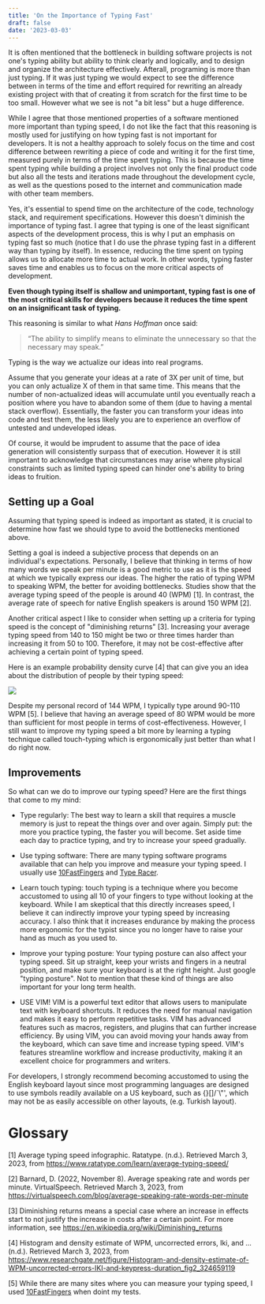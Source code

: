 ```yaml
---
title: 'On the Importance of Typing Fast'
draft: false
date: '2023-03-03'
---
```


It is often mentioned that the bottleneck in building software projects is not
one's typing ability but ability to think clearly and logically, and to design
and organize the architecture effectively. Afterall, programing is more than
just typing. If it was just typing we would expect to see the difference between
in terms of the time and effort required for rewriting an already existing
project with that of creating it from scratch for the first time to be too
small. However what we see is not "a bit less" but a huge difference.

While I agree that those mentioned properties of a software mentioned more
important than typing speed, I do not like the fact that this reasoning is
mostly used for justifying on how typing fast is not important for developers.
It is not a healthy approach to solely focus on the time and cost difference
between rewriting a piece of code and writing it for the first time, measured
purely in terms of the time spent typing. This is because the time spent typing
while building a project involves not only the final product code but also all
the tests and iterations made throughout the development cycle, as well as
the questions posed to the internet and communication made with other team
members.

Yes, it's essential to spend time on the architecture of the code, technology
stack, and requirement specifications. However this doesn't diminish the
importance of typing fast. I agree that typing is one of the least significant
aspects of the development process, this is why I put an emphasis on typing fast
so much (notice that I do use the phrase typing fast in a different way than
typing by itself). In essence, reducing the time spent on typing allows us to
allocate more time to actual work. In other words, typing faster saves time and
enables us to focus on the more critical aspects of development.

**Even though typing itself is shallow and unimportant, typing fast is one of
the most critical skills for developers because it reduces the time spent on an
insignificant task of typing.**

This reasoning is similar to what *Hans Hoffman* once said:
>“The ability to simplify means to eliminate the unnecessary so that the
>necessary may speak.”

Typing is the way we actualize our ideas into real programs.

Assume that you generate your ideas at a rate of 3X per unit of time, but you
can only actualize X of them in that same time. This means that the number of
non-actualized ideas will accumulate until you eventually reach a position where
you have to abandon some of them (due to having a mental stack overflow).
Essentially, the faster you can transform your ideas into code and test them,
the less likely you are to experience an overflow of untested and undeveloped
ideas.

Of course, it would be imprudent to assume that the pace of idea generation will
consistently surpass that of execution. However it is still important to
acknowledge that circumstances may arise where physical constraints such as
limited typing speed can hinder one's ability to bring ideas to fruition.

## Setting up a Goal

Assuming that typing speed is indeed as important as stated, it is crucial to
determine how fast we should type to avoid the bottlenecks mentioned above.

Setting a goal is indeed a subjective process that depends on an individual's
expectations. Personally, I believe that thinking in terms of how many words we
speak per minute is a good metric to use as it is the speed at which we
typically express our ideas. The higher the ratio of typing WPM to speaking
WPM, the better for avoiding bottlenecks. Studies show that the average typing
speed of the people is around 40 (WPM) [1]. In contrast, the average rate of
speech for native English speakers is around 150 WPM [2].

Another critical aspect I like to consider when setting up a criteria for typing
speed is the concept of "diminishing returns" [3]. Increasing your average
typing speed from 140 to 150 might be two or three times harder than increasing
it from 50 to 100. Therefore, it may not be cost-effective after achieving a
certain point of typing speed.

Here is an example probability density curve [4] that can give you an idea
about the distribution of people by their typing speed:

![](https://www.researchgate.net/profile/Anna-Feit-2/publication/324659119/figure/fig2/AS:617652846338048@1524271322602/Histogram-and-density-estimate-of-WPM-uncorrected-errors-IKI-and-keypress-duration.png#center)

Despite my personal record of 144 WPM, I typically type around 90-110 WPM [5].
I believe that having an average speed of 80 WPM would be more than sufficient
for most people in terms of cost-effectiveness. However, I still want to
improve my typing speed a bit more by learning a typing technique called
touch-typing which is ergonomically just better than what I do right now.

## Improvements

So what can we do to improve our typing speed? Here are the first things that
come to my mind:

- Type regularly: The best way to learn a skill that requires a muscle memory
  is just to repeat the things over and over again. Simply put: the more you
  practice typing, the faster you will become. Set aside time each day to
  practice typing, and try to increase your speed gradually.

- Use typing software: There are many typing software programs available that
  can help you improve and measure your typing speed. I usually use
  [10FastFingers](10fastfingers.com) and [Type Racer](https://play.typeracer.com/).

- Learn touch typing: touch typing is a technique where you become accustomed
  to using all 10 of your fingers to type without looking at the keyboard.
  While I am skeptical that this directly increases speed, I believe it can
  indirectly improve your typing speed by increasing accuracy. I also think
  that it increases endurance by making the process more ergonomic for the
  typist since you no longer have to raise your hand as much as you used to.

- Improve your typing posture: Your typing posture can also affect your typing
  speed. Sit up straight, keep your wrists and fingers in a neutral position,
  and make sure your keyboard is at the right height. Just google "typing
  posture". Not to mention that these kind of things are also important for
  your long term health.

- USE VIM! VIM is a powerful text editor that allows users to manipulate text
  with keyboard shortcuts. It reduces the need for manual navigation and makes
  it easy to perform repetitive tasks. VIM has advanced features such as
  macros, registers, and plugins that can further increase efficiency. By using
  VIM, you can avoid moving your hands away from the keyboard, which can save
  time and increase typing speed. VIM's features streamline workflow and
  increase productivity, making it an excellent choice for programmers and
  writers.

For developers, I strongly recommend becoming accustomed to using the English
keyboard layout since most programming languages are designed to use symbols
readily available on a US keyboard, such as {}[]/\`\\"', which may not be as
easily accessible on other layouts, (e.g. Turkish layout).

# Glossary

[1] Average typing speed infographic. Ratatype. (n.d.). Retrieved March 3,
2023, from https://www.ratatype.com/learn/average-typing-speed/

[2] Barnard, D. (2022, November 8). Average speaking rate and words per minute.
VirtualSpeech. Retrieved March 3, 2023, from
https://virtualspeech.com/blog/average-speaking-rate-words-per-minute

[3] Diminishing returns means a special case where an increase in effects start
to not justify the increase in costs after a certain point. For more
information, see https://en.wikipedia.org/wiki/Diminishing_returns

[4] Histogram and density estimate of WPM, uncorrected errors, Iki, and ...
(n.d.). Retrieved March 3, 2023, from
https://www.researchgate.net/figure/Histogram-and-density-estimate-of-WPM-uncorrected-errors-IKI-and-keypress-duration_fig2_324659119

[5] While there are many sites where you can measure your typing speed, I used
[10FastFingers](10fastfingers.com) when doint my tests.
